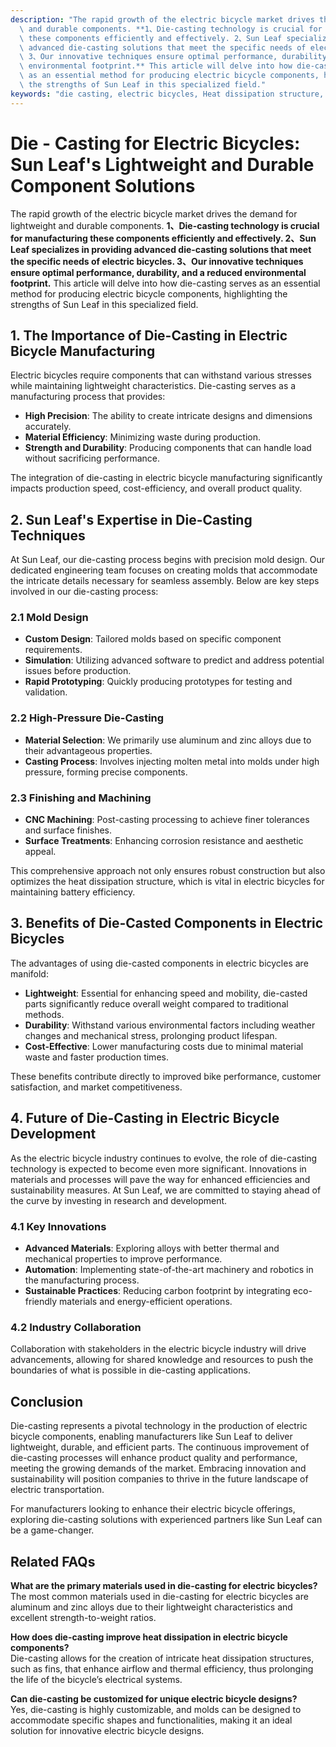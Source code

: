 ```yaml
---
description: "The rapid growth of the electric bicycle market drives the demand for lightweight\
  \ and durable components. **1、Die-casting technology is crucial for manufacturing\
  \ these components efficiently and effectively. 2、Sun Leaf specializes in providing\
  \ advanced die-casting solutions that meet the specific needs of electric bicycles.\
  \ 3、Our innovative techniques ensure optimal performance, durability, and a reduced\
  \ environmental footprint.** This article will delve into how die-casting serves\
  \ as an essential method for producing electric bicycle components, highlighting\
  \ the strengths of Sun Leaf in this specialized field."
keywords: "die casting, electric bicycles, Heat dissipation structure, Heat dissipation fins"
---
```

# Die - Casting for Electric Bicycles: Sun Leaf's Lightweight and Durable Component Solutions

The rapid growth of the electric bicycle market drives the demand for lightweight and durable components. **1、Die-casting technology is crucial for manufacturing these components efficiently and effectively. 2、Sun Leaf specializes in providing advanced die-casting solutions that meet the specific needs of electric bicycles. 3、Our innovative techniques ensure optimal performance, durability, and a reduced environmental footprint.** This article will delve into how die-casting serves as an essential method for producing electric bicycle components, highlighting the strengths of Sun Leaf in this specialized field.

## 1. The Importance of Die-Casting in Electric Bicycle Manufacturing

Electric bicycles require components that can withstand various stresses while maintaining lightweight characteristics. Die-casting serves as a manufacturing process that provides:

- **High Precision**: The ability to create intricate designs and dimensions accurately.
- **Material Efficiency**: Minimizing waste during production.
- **Strength and Durability**: Producing components that can handle load without sacrificing performance.

The integration of die-casting in electric bicycle manufacturing significantly impacts production speed, cost-efficiency, and overall product quality.

## 2. Sun Leaf's Expertise in Die-Casting Techniques

At Sun Leaf, our die-casting process begins with precision mold design. Our dedicated engineering team focuses on creating molds that accommodate the intricate details necessary for seamless assembly. Below are key steps involved in our die-casting process:

### **2.1 Mold Design**

- **Custom Design**: Tailored molds based on specific component requirements.
- **Simulation**: Utilizing advanced software to predict and address potential issues before production.
- **Rapid Prototyping**: Quickly producing prototypes for testing and validation.

### **2.2 High-Pressure Die-Casting**

- **Material Selection**: We primarily use aluminum and zinc alloys due to their advantageous properties.
- **Casting Process**: Involves injecting molten metal into molds under high pressure, forming precise components.

### **2.3 Finishing and Machining**

- **CNC Machining**: Post-casting processing to achieve finer tolerances and surface finishes.
- **Surface Treatments**: Enhancing corrosion resistance and aesthetic appeal.

This comprehensive approach not only ensures robust construction but also optimizes the heat dissipation structure, which is vital in electric bicycles for maintaining battery efficiency.

## 3. Benefits of Die-Casted Components in Electric Bicycles

The advantages of using die-casted components in electric bicycles are manifold:

- **Lightweight**: Essential for enhancing speed and mobility, die-casted parts significantly reduce overall weight compared to traditional methods.
- **Durability**: Withstand various environmental factors including weather changes and mechanical stress, prolonging product lifespan.
- **Cost-Effective**: Lower manufacturing costs due to minimal material waste and faster production times.

These benefits contribute directly to improved bike performance, customer satisfaction, and market competitiveness.

## 4. Future of Die-Casting in Electric Bicycle Development

As the electric bicycle industry continues to evolve, the role of die-casting technology is expected to become even more significant. Innovations in materials and processes will pave the way for enhanced efficiencies and sustainability measures. At Sun Leaf, we are committed to staying ahead of the curve by investing in research and development.

### **4.1 Key Innovations**

- **Advanced Materials**: Exploring alloys with better thermal and mechanical properties to improve performance.
- **Automation**: Implementing state-of-the-art machinery and robotics in the manufacturing process.
- **Sustainable Practices**: Reducing carbon footprint by integrating eco-friendly materials and energy-efficient operations.

### **4.2 Industry Collaboration**

Collaboration with stakeholders in the electric bicycle industry will drive advancements, allowing for shared knowledge and resources to push the boundaries of what is possible in die-casting applications.

## Conclusion

Die-casting represents a pivotal technology in the production of electric bicycle components, enabling manufacturers like Sun Leaf to deliver lightweight, durable, and efficient parts. The continuous improvement of die-casting processes will enhance product quality and performance, meeting the growing demands of the market. Embracing innovation and sustainability will position companies to thrive in the future landscape of electric transportation. 

For manufacturers looking to enhance their electric bicycle offerings, exploring die-casting solutions with experienced partners like Sun Leaf can be a game-changer. 

## Related FAQs

**What are the primary materials used in die-casting for electric bicycles?**  
The most common materials used in die-casting for electric bicycles are aluminum and zinc alloys due to their lightweight characteristics and excellent strength-to-weight ratios.

**How does die-casting improve heat dissipation in electric bicycle components?**  
Die-casting allows for the creation of intricate heat dissipation structures, such as fins, that enhance airflow and thermal efficiency, thus prolonging the life of the bicycle’s electrical systems.

**Can die-casting be customized for unique electric bicycle designs?**  
Yes, die-casting is highly customizable, and molds can be designed to accommodate specific shapes and functionalities, making it an ideal solution for innovative electric bicycle designs.
